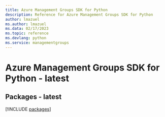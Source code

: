 ```yaml
---
title: Azure Management Groups SDK for Python
description: Reference for Azure Management Groups SDK for Python
author: lmazuel
ms.author: lmazuel
ms.data: 02/17/2023
ms.topic: reference
ms.devlang: python
ms.service: managementgroups
---
```

# Azure Management Groups SDK for Python - latest
## Packages - latest
[!INCLUDE [packages](management-groups-index.md)]